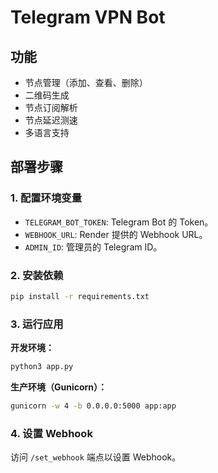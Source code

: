 # Telegram VPN Bot

## 功能
- 节点管理（添加、查看、删除）
- 二维码生成
- 节点订阅解析
- 节点延迟测速
- 多语言支持

## 部署步骤

### 1. 配置环境变量
- `TELEGRAM_BOT_TOKEN`: Telegram Bot 的 Token。
- `WEBHOOK_URL`: Render 提供的 Webhook URL。
- `ADMIN_ID`: 管理员的 Telegram ID。

### 2. 安装依赖
```bash
pip install -r requirements.txt
```

### 3. 运行应用
**开发环境：**
```bash
python3 app.py
```

**生产环境（Gunicorn）：**
```bash
gunicorn -w 4 -b 0.0.0.0:5000 app:app
```

### 4. 设置 Webhook
访问 `/set_webhook` 端点以设置 Webhook。